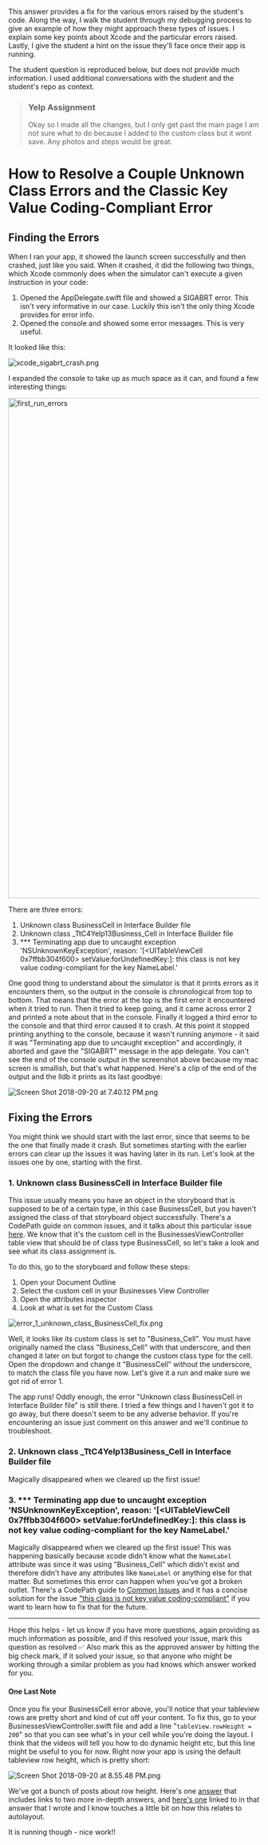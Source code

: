 This answer provides a fix for the various errors raised by the student's code.  Along the way, I walk the student through my debugging process to give an example of how they might approach these types of issues.  I explain some key points about Xcode and the particular errors raised.  Lastly, I give the student a hint on the issue they'll face once their app is running.

The student question is reproduced below, but does not provide much information.  I used additional conversations with the student and the student's repo as context.

> ### Yelp Assignment
>
> Okay so I made all the changes, but I only get past the main page I am not sure what to do because I added to the custom class but it wont save.
Any photos and steps would be great.

# How to Resolve a Couple Unknown Class Errors and the Classic Key Value Coding-Compliant Error

## Finding the Errors

When I ran your app, it showed the launch screen successfully and then crashed, just like you said.  When it crashed, it did the following two things, which Xcode commonly does when the simulator can't execute a given instruction in your code:

1. Opened the AppDelegate.swift file and showed a SIGABRT error.  This isn't very informative in our case.  Luckily this isn't the only thing Xcode provides for error info.
2. Opened the console and showed some error messages.  This is very useful.

It looked like this:

![xcode_sigabrt_crash.png](https://i.imgur.com/r0zXvDE.png)

I expanded the console to take up as much space as it can, and found a few interesting things:

<img src="https://i.imgur.com/yl00YTl.png" alt="first_run_errors" width="1000">

There are three errors:

1. Unknown class BusinessCell in Interface Builder file
2. Unknown class \_TtC4Yelp13Business_Cell in Interface Builder file
3. \*\*\* Terminating app due to uncaught exception 'NSUnknownKeyException', reason: '[<UITableViewCell 0x7ffbb304f600> setValue:forUndefinedKey:]: this class is not key value coding-compliant for the key NameLabel.'

One good thing to understand about the simulator is that it prints errors as it encounters them, so the output in the console is chronological from top to bottom.  That means that the error at the top is the first error it encountered when it tried to run.  Then it tried to keep going, and it came across error 2 and printed a note about that in the console.  Finally it logged a third error to the console and that third error caused it to crash.  At this point it stopped printing anything to the console, because it wasn't running anymore - it said it was "Terminating app due to uncaught exception" and accordingly, it aborted and gave the "SIGABRT" message in the app delegate.  You can't see the end of the console output in the screenshot above because my mac screen is smallish, but that's what happened.  Here's a clip of the end of the output and the lldb it prints as its last goodbye:

![Screen Shot 2018-09-20 at 7.40.12 PM.png](https://i.imgur.com/PIvE2rE.png)

## Fixing the Errors

You might think we should start with the last error, since that seems to be the one that finally made it crash.  But sometimes starting with the earlier errors can clear up the issues it was having later in its run.  Let's look at the issues one by one, starting with the first.

### 1. Unknown class BusinessCell in Interface Builder file

This issue usually means you have an object in the storyboard that is supposed to be of a certain type, in this case BusinessCell, but you haven't assigned the class of that storyboard object successfully.  There's a CodePath guide on common issues, and it talks about this particular issue [here](https://guides.codepath.com/ios/Common-Issues#3-error-unknown-class-some-viewcontroller-in-interface-builder-file).  We know that it's the custom cell in the BusinessesViewController table view that should be of class type BusinessCell, so let's take a look and see what its class assignment is.  

To do this, go to the storyboard and follow these steps:

1. Open your Document Outline
2. Select the custom cell in your Businesses View Controller
3. Open the attributes inspector
4. Look at what is set for the Custom Class

![error_1_unknown_class_BusinessCell_fix.png](https://i.imgur.com/hneuJSd.png)

Well, it looks like its custom class is set to "Business_Cell".  You must have originally named the class "Business_Cell" with that underscore, and then changed it later on but forgot to change the custom class type for the cell.  Open the dropdown and change it "BusinessCell" without the underscore, to match the class file you have now.  Let's give it a run and make sure we got rid of error 1.

The app runs!  Oddly enough, the error "Unknown class BusinessCell in Interface Builder file" is still there.  I tried a few things and I haven't got it to go away, but there doesn't seem to be any adverse behavior.  If you're encountering an issue just comment on this answer and we'll continue to troubleshoot.


### 2. Unknown class \_TtC4Yelp13Business_Cell in Interface Builder file

Magically disappeared when we cleared up the first issue!


### 3. \*\*\* Terminating app due to uncaught exception 'NSUnknownKeyException', reason: '[<UITableViewCell 0x7ffbb304f600> setValue:forUndefinedKey:]: this class is not key value coding-compliant for the key NameLabel.'

Magically disappeared when we cleared up the first issue!  This was happening basically because xcode didn't know what the `NameLabel` attribute was since it was using "Business_Cell" which didn't exist and therefore didn't have any attributes like `NameLabel` or anything else for that matter.  But sometimes this error can happen when you've got a broken outlet.  There's a CodePath guide to [Common Issues](https://guides.codepath.com/ios/Common-Issues) and it has a concise solution for the issue ["this class is not key value coding-compliant"](https://guides.codepath.com/ios/Common-Issues#2-error-this-class-is-not-key-value-coding-compliant-for-the-key) if you want to learn how to fix that for the future.


----

Hope this helps - let us know if you have more questions, again providing as much information as possible, and if this resolved your issue, mark this question as resolved ✅  Also mark this as the approved answer by hitting the big check mark, if it solved your issue, so that anyone who might be working through a similar problem as you had knows which answer worked for you.


#### One Last Note
Once you fix your BusinessCell error above, you'll notice that your tableview rows are pretty short and kind of cut off your content.  To fix this, go to your BusinessesViewController.swift file and add a line "`tableView.rowHeight = 200`" so that you can see what's in your cell while you're doing the layout.  I think that the videos will tell you how to do dynamic height etc, but this line might be useful to you for now.  Right now your app is using the default tableview row height, which is pretty short:

![Screen Shot 2018-09-20 at 8.55.48 PM.png](https://i.imgur.com/6o4vFmh.png)

We've got a bunch of posts about row height.  Here's one [answer](https://discussions.codepath.com/courses/ios_university/questions/image-loading-problem) that includes links to two more in-depth answers, and [here's one](http://discussions.codepath.com/courses/ios_university/questions/content-in-the-cell-aren-t-scaled-properly) linked to in that answer that I wrote and I know touches a little bit on how this relates to autolayout.

It is running though - nice work!!
